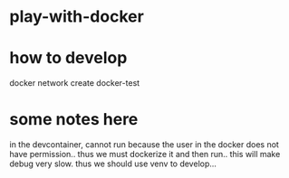 # play-with-docker

# how to develop

docker network create docker-test

# some notes here

in the devcontainer, cannot run because the user in the docker does not have permission..
thus we must dockerize it and then run.. this will make debug very slow. thus we should use venv to develop...
